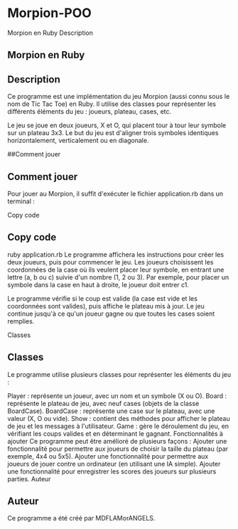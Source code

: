# Morpion-POO
Morpion en Ruby
Description
## Morpion en Ruby

## Description

Ce programme est une implémentation du jeu Morpion (aussi connu sous le nom de Tic Tac Toe) en Ruby. Il utilise des classes pour représenter les différents éléments du jeu : joueurs, plateau, cases, etc.

Le jeu se joue en deux joueurs, X et O, qui placent tour à tour leur symbole sur un plateau 3x3. Le but du jeu est d'aligner trois symboles identiques horizontalement, verticalement ou en diagonale.

##Comment jouer
## Comment jouer

Pour jouer au Morpion, il suffit d'exécuter le fichier application.rb dans un terminal :

Copy code
## Copy code

ruby application.rb
Le programme affichera les instructions pour créer les deux joueurs, puis pour commencer le jeu. Les joueurs choisissent les coordonnées de la case où ils veulent placer leur symbole, en entrant une lettre (a, b ou c) suivie d'un nombre (1, 2 ou 3). Par exemple, pour placer un symbole dans la case en haut à droite, le joueur doit entrer c1.

Le programme vérifie si le coup est valide (la case est vide et les coordonnées sont valides), puis affiche le plateau mis à jour. Le jeu continue jusqu'à ce qu'un joueur gagne ou que toutes les cases soient remplies.

Classes
## Classes

Le programme utilise plusieurs classes pour représenter les éléments du jeu :

Player : représente un joueur, avec un nom et un symbole (X ou O).
Board : représente le plateau de jeu, avec neuf cases (objets de la classe BoardCase).
BoardCase : représente une case sur le plateau, avec une valeur (X, O ou vide).
Show : contient des méthodes pour afficher le plateau de jeu et les messages à l'utilisateur.
Game : gère le déroulement du jeu, en vérifiant les coups valides et en déterminant le gagnant.
Fonctionnalités à ajouter
Ce programme peut être amélioré de plusieurs façons :
Ajouter une fonctionnalité pour permettre aux joueurs de choisir la taille du plateau (par exemple, 4x4 ou 5x5).
Ajouter une fonctionnalité pour permettre aux joueurs de jouer contre un ordinateur (en utilisant une IA simple).
Ajouter une fonctionnalité pour enregistrer les scores des joueurs sur plusieurs parties.
Auteur

## Auteur

Ce programme a été créé par MDFLAMorANGELS.
